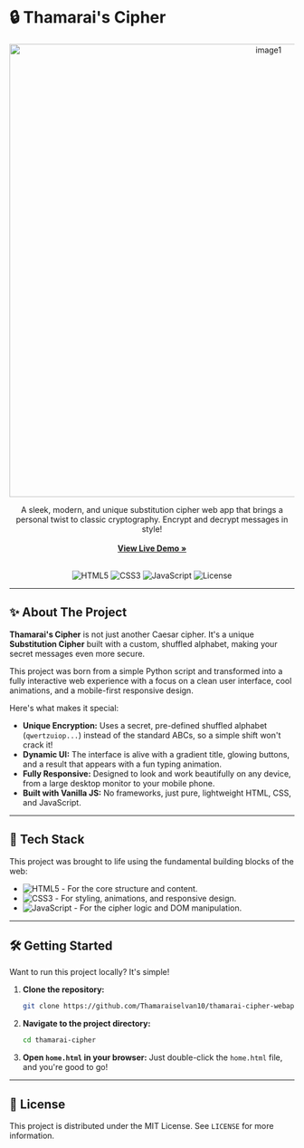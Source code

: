 # 🔒 Thamarai's Cipher

<!-- Showcase your project with a cool banner or a GIF! -->
<!-- You can create a simple banner using canva.com or upload a screen recording GIF -->
<!-- To create a GIF, use a free tool like Giphy Capture or ScreenToGif -->
<p align="center">
  <img width="900" height="800" alt="image1" src="https://github.com/user-attachments/assets/28092da7-6e19-4e06-906f-2c71a028cf06" />

</p>

<p align="center">
  A sleek, modern, and unique substitution cipher web app that brings a personal twist to classic cryptography. Encrypt and decrypt messages in style!
  <br />
  <br />
  <!-- IMPORTANT: Add your live demo link here! -->
  <a href="https://thamaraiselvan10.github.io/thamarai-cipher-webapp/home.html"><strong>View Live Demo »</strong></a>
  <br />
  <br />
</p>

<!-- Badges add a professional touch. You can generate them at shields.io -->
<p align="center">
  <img src="https://img.shields.io/badge/HTML5-E34F26?style=for-the-badge&logo=html5&logoColor=white" alt="HTML5">
  <img src="https://img.shields.io/badge/CSS3-1572B6?style=for-the-badge&logo=css3&logoColor=white" alt="CSS3">
  <img src="https://img.shields.io/badge/JavaScript-F7DF1E?style=for-the-badge&logo=javascript&logoColor=black" alt="JavaScript">
  <img src="https://img.shields.io/badge/license-MIT-green?style=for-the-badge" alt="License">
</p>

---

## ✨ About The Project

**Thamarai's Cipher** is not just another Caesar cipher. It's a unique **Substitution Cipher** built with a custom, shuffled alphabet, making your secret messages even more secure.

This project was born from a simple Python script and transformed into a fully interactive web experience with a focus on a clean user interface, cool animations, and a mobile-first responsive design.

Here's what makes it special:
*   **Unique Encryption:** Uses a secret, pre-defined shuffled alphabet (`qwertzuiop...`) instead of the standard ABCs, so a simple shift won't crack it!
*   **Dynamic UI:** The interface is alive with a gradient title, glowing buttons, and a result that appears with a fun typing animation.
*   **Fully Responsive:** Designed to look and work beautifully on any device, from a large desktop monitor to your mobile phone.
*   **Built with Vanilla JS:** No frameworks, just pure, lightweight HTML, CSS, and JavaScript.

---

## 🚀 Tech Stack

This project was brought to life using the fundamental building blocks of the web:

*   ![HTML5](https://img.shields.io/badge/HTML5-E34F26?style=flat&logo=html5&logoColor=white) - For the core structure and content.
*   ![CSS3](https://img.shields.io/badge/CSS3-1572B6?style=flat&logo=css3&logoColor=white) - For styling, animations, and responsive design.
*   ![JavaScript](https://img.shields.io/badge/JavaScript-F7DF1E?style=flat&logo=javascript&logoColor=black) - For the cipher logic and DOM manipulation.

---

## 🛠️ Getting Started

Want to run this project locally? It's simple!

1.  **Clone the repository:**
    ```sh
    git clone https://github.com/Thamaraiselvan10/thamarai-cipher-webapp.git
    ```
2.  **Navigate to the project directory:**
    ```sh
    cd thamarai-cipher
    ```
3.  **Open `home.html` in your browser:**
    Just double-click the `home.html` file, and you're good to go!

---



## 📜 License

This project is distributed under the MIT License. See `LICENSE` for more information.
